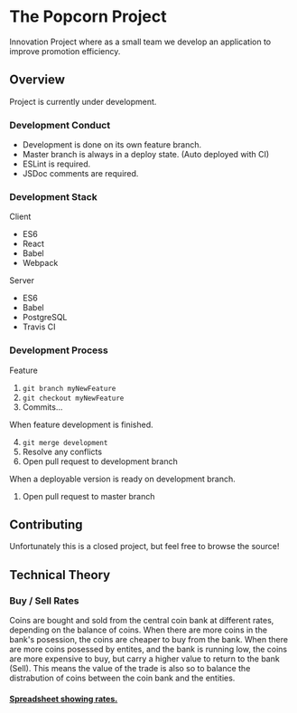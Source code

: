 # The Popcorn Project
Innovation Project where as a small team we develop an application to improve promotion efficiency.

## Overview
Project is currently under development.

### Development Conduct
 - Development is done on its own feature branch.
 - Master branch is always in a deploy state. (Auto deployed with CI)
 - ESLint is required.
 - JSDoc comments are required.

### Development Stack
 Client
 
 - ES6
 - React
 - Babel
 - Webpack
 
 Server
 
 - ES6
 - Babel
 - PostgreSQL
 - Travis CI
 
### Development Process
Feature

1. `git branch myNewFeature`
2. `git checkout myNewFeature`
3. Commits...

When feature development is finished.

4. `git merge development`
5. Resolve any conflicts
6. Open pull request to development branch

When a deployable version is ready on development branch.

1. Open pull request to master branch

## Contributing
Unfortunately this is a closed project, but feel free to browse the source!

## Technical Theory
### Buy / Sell Rates
Coins are bought and sold from the central coin bank at different rates, depending on the balance of coins. When there are more coins in the bank's posession, the coins are cheaper to buy from the bank. When there are more coins posessed by entites, and the bank is running low, the coins are more expensive to buy, but carry a higher value to return to the bank (Sell). This means the value of the trade is also so to balance the distrabution of coins between the coin bank and the entities.

#### [Spreadsheet showing rates.](https://docs.google.com/spreadsheets/d/1vNhVOCuQdh3lWDyBjttVlwAYqeRCn8KUIPiAbkN6ePk/edit?usp=sharing)
